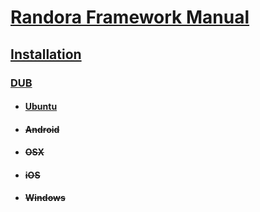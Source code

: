 # [Randora Framework Manual](/README.md)

## [Installation](/manual/installation/README.md)

### [DUB](/manual/installation/dub/README.md)

* #### [Ubuntu](/manual/installation/dub/ubuntu/README.md)

* #### ~~Android~~

* #### ~~OSX~~

* #### ~~iOS~~

* #### ~~Windows~~
